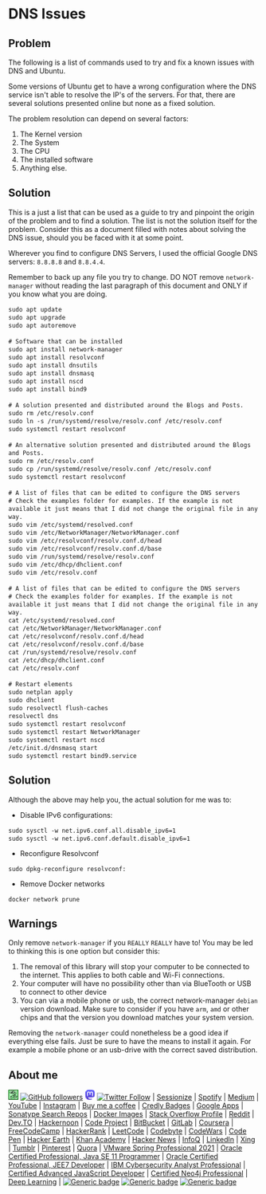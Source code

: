 # DNS Issues

## Problem
The following is a list of commands used to try and fix a known issues with DNS and Ubuntu.

Some versions of Ubuntu get to have a wrong configuration where the DNS service isn't able to resolve the IP's of the servers.
For that, there are several solutions presented online but none as a fixed solution.

The problem resolution can depend on several factors:

1.  The Kernel version
2.  The System
3.  The CPU
4.  The installed software
5.  Anything else.

## Solution

This is a just a list that can be used as a guide to try and pinpoint the origin of the problem and to find a solution. The list is not the solution itself for the problem.
Consider this as a document filled with notes about solving the DNS issue, should you be faced with it at some point.

Wherever you find to configure DNS Servers, I used the official Google DNS servers: `8.8.8.8` and `8.8.4.4`.

Remember to back up any file you try to change. DO NOT remove `network-manager` without reading the last paragraph of this document and ONLY if you know what you are doing.

```shell
sudo apt update
sudo apt upgrade
sudo apt autoremove

# Software that can be installed
sudo apt install network-manager
sudo apt install resolvconf
sudo apt install dnsutils
sudo apt install dnsmasq
sudo apt install nscd
sudo apt install bind9

# A solution presented and distributed around the Blogs and Posts.
sudo rm /etc/resolv.conf
sudo ln -s /run/systemd/resolve/resolv.conf /etc/resolv.conf
sudo systemctl restart resolvconf

# An alternative solution presented and distributed around the Blogs and Posts.
sudo rm /etc/resolv.conf
sudo cp /run/systemd/resolve/resolv.conf /etc/resolv.conf
sudo systemctl restart resolvconf

# A list of files that can be edited to configure the DNS servers
# Check the examples folder for examples. If the example is not available it just means that I did not change the original file in any way.
sudo vim /etc/systemd/resolved.conf
sudo vim /etc/NetworkManager/NetworkManager.conf
sudo vim /etc/resolvconf/resolv.conf.d/head
sudo vim /etc/resolvconf/resolv.conf.d/base
sudo vim /run/systemd/resolve/resolv.conf
sudo vim /etc/dhcp/dhclient.conf
sudo vim /etc/resolv.conf

# A list of files that can be edited to configure the DNS servers
# Check the examples folder for examples. If the example is not available it just means that I did not change the original file in any way.
cat /etc/systemd/resolved.conf
cat /etc/NetworkManager/NetworkManager.conf
cat /etc/resolvconf/resolv.conf.d/head
cat /etc/resolvconf/resolv.conf.d/base
cat /run/systemd/resolve/resolv.conf
cat /etc/dhcp/dhclient.conf
cat /etc/resolv.conf

# Restart elements
sudo netplan apply
sudo dhclient
sudo resolvectl flush-caches
resolvectl dns
sudo systemctl restart resolvconf
sudo systemctl restart NetworkManager
sudo systemctl restart nscd
/etc/init.d/dnsmasq start
sudo systemctl restart bind9.service
```

## Solution

Although the above may help you, the actual solution for me was to:

-   Disable IPv6 configurations:

```shell
sudo sysctl -w net.ipv6.conf.all.disable_ipv6=1
sudo sysctl -w net.ipv6.conf.default.disable_ipv6=1
```

-   Reconfigure Resolvconf

```shell
sudo dpkg-reconfigure resolvconf:
```

-   Remove Docker networks

```shell
docker network prune
```

## Warnings

Only remove `network-manager` if you `REALLY` `REALLY` have to! You may be led to thinking this is one option but consider this:

1.  The removal of this library will stop your computer to be connected to the internet. This applies to both cable and Wi-Fi connections.
2.  Your computer will have no possibility other than via BlueTooth or USB to connect to other device
3.  You can via a mobile phone or usb, the correct network-manager `debian` version download. Make sure to consider if you have `arm`, `amd` or other chips and that the version you download matches your system version.

Removing the `network-manager` could nonetheless be a good idea if everything else fails. Just be sure to have the means to install it again. For example a mobile phone or an usb-drive with the correct saved distribution.

## About me

[![alt text](https://raw.githubusercontent.com/jesperancinha/project-signer/master/project-signer-templates/icons-20/JEOrgLogo-20.png "João Esperancinha Homepage")](http://joaofilipesabinoesperancinha.nl)
[![GitHub followers](https://img.shields.io/github/followers/jesperancinha.svg?label=Jesperancinha&style=social "GitHub")](https://github.com/jesperancinha)
[![alt text](https://raw.githubusercontent.com/jesperancinha/project-signer/master/project-signer-templates/icons-20/mastodon-20.png "Mastodon")](https://masto.ai/@jesperancinha)
[![Twitter Follow](https://img.shields.io/twitter/follow/joaofse?label=João%20Esperancinha&style=social "Twitter")](https://twitter.com/joaofse)
| [Sessionize](https://sessionize.com/joao-esperancinha/)
| [Spotify](https://open.spotify.com/user/jlnozkcomrxgsaip7yvffpqqm?si=b54b89eae8894960)
| [Medium](https://medium.com/@jofisaes)
| [YouTube](https://www.youtube.com/@joaoesperancinha/featured)
| [Instagram](https://www.instagram.com/joaofisaes/)
| [Buy me a coffee](https://www.buymeacoffee.com/jesperancinha)
| [Credly Badges](https://www.credly.com/users/joao-esperancinha)
| [Google Apps](https://play.google.com/store/apps/developer?id=Joao+Filipe+Sabino+Esperancinha)
| [Sonatype Search Repos](https://search.maven.org/search?q=org.jesperancinha)
| [Docker Images](https://hub.docker.com/u/jesperancinha)
| [Stack Overflow Profile](https://stackoverflow.com/users/3702839/joao-esperancinha)
| [Reddit](https://www.reddit.com/user/jesperancinha/)
| [Dev.TO](https://dev.to/jofisaes)
| [Hackernoon](https://hackernoon.com/@jesperancinha)
| [Code Project](https://www.codeproject.com/Members/jesperancinha)
| [BitBucket](https://bitbucket.org/jesperancinha)
| [GitLab](https://gitlab.com/jesperancinha)
| [Coursera](https://www.coursera.org/user/da3ff90299fa9297e283ee8e65364ffb)
| [FreeCodeCamp](https://www.freecodecamp.org/jofisaes)
| [HackerRank](https://www.hackerrank.com/jofisaes)
| [LeetCode](https://leetcode.com/jofisaes)
| [Codebyte](https://coderbyte.com/profile/jesperancinha)
| [CodeWars](https://www.codewars.com/users/jesperancinha)
| [Code Pen](https://codepen.io/jesperancinha)
| [Hacker Earth](https://www.hackerearth.com/@jofisaes)
| [Khan Academy](https://www.khanacademy.org/profile/jofisaes)
| [Hacker News](https://news.ycombinator.com/user?id=jesperancinha)
| [InfoQ](https://www.infoq.com/profile/Joao-Esperancinha.2/)
| [LinkedIn](https://www.linkedin.com/in/joaoesperancinha/)
| [Xing](https://www.xing.com/profile/Joao_Esperancinha/cv)
| [Tumblr](https://jofisaes.tumblr.com/)
| [Pinterest](https://nl.pinterest.com/jesperancinha/)
| [Quora](https://nl.quora.com/profile/Jo%C3%A3o-Esperancinha)
| [VMware Spring Professional 2021](https://www.credly.com/badges/762fa7a4-9cf4-417d-bd29-7e072d74cdb7)
| [Oracle Certified Professional, Java SE 11 Programmer](https://www.credly.com/badges/87609d8e-27c5-45c9-9e42-60a5e9283280)
| [Oracle Certified Professional, JEE7 Developer](https://www.credly.com/badges/27a14e06-f591-4105-91ca-8c3215ef39a2)
| [IBM Cybersecurity Analyst Professional](https://www.credly.com/badges/ad1f4abe-3dfa-4a8c-b3c7-bae4669ad8ce)
| [Certified Advanced JavaScript Developer](https://cancanit.com/certified/1462/)
| [Certified Neo4j Professional](https://graphacademy.neo4j.com/certificates/c279afd7c3988bd727f8b3acb44b87f7504f940aac952495ff827dbfcac024fb.pdf)
| [Deep Learning](https://www.credly.com/badges/8d27e38c-869d-4815-8df3-13762c642d64)
| [![Generic badge](https://img.shields.io/static/v1.svg?label=GitHub&message=JEsperancinhaOrg&color=yellow "jesperancinha.org dependencies")](https://github.com/JEsperancinhaOrg)
[![Generic badge](https://img.shields.io/static/v1.svg?label=All%20Badges&message=Badges&color=red "All badges")](https://joaofilipesabinoesperancinha.nl/badges)
[![Generic badge](https://img.shields.io/static/v1.svg?label=Status&message=Project%20Status&color=red "Project statuses")](https://github.com/jesperancinha/project-signer/blob/master/project-signer-quality/Build.md)

